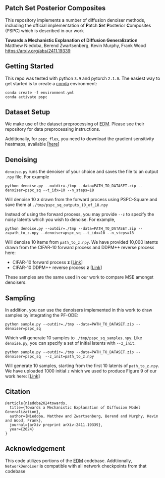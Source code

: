 ## Patch Set Posterior Composites

This repository implements a number of diffusion denoiser methods, including the official implementation of **P**atch **S**et **P**osterior **C**omposites (PSPC) which is described in our work

**Towards a Mechanistic Explanation of Diffusion Generalization** <br>
Matthew Niedoba, Berend Zwartsenberg, Kevin Murphy, Frank Wood
<br> https://arxiv.org/abs/2411.19339

## Getting Started

This repo was tested with python `3.9` and pytorch `2.1.0`. The easiest way to get started is to create a  [conda](https://docs.conda.io/en/latest/miniconda.html) environment:

```
conda create -f environment.yml
conda activate pspc
```

## Dataset Setup

We make use of the dataset preprocessing of [EDM](https://github.com/NVlabs/edm/). Please see their repository for data preprocessing instructions.

Additionally, for `pspc_flex`, you need to download the gradient sensitivity heatmaps, available [[here](https://drive.google.com/file/d/1UaiVqSpUauR_HqKieZKnfIGqCxHF_YBd/view?usp=sharing)]

## Denoising

`denoise.py` runs the denoiser of your choice and saves the file to an output `.npy` file. For example

```
python denoise.py --outdir=./tmp --data=PATH_TO_DATASET.zip --denoiser=pspc_sq --t_idx=10 --n_steps=18
```

Will denoise 10 $\mathbf{z}$ drawn from the forward process using PSPC-Square and save them at `./tmp/pspc_sq_outputs_10_of_18.npy`



Instead of using the forward process, you may provide `--z` to specify the noisy latents which you wish to denoise. For example,

```
python denoise.py --outdir=./tmp --data=PATH_TO_DATASET.zip --z=path_to_z.npy --denoiser=pspc_sq --t_idx=10 --n_steps=18
```

Will denoise 10 items from `path_to_z.npy`. We have provided 10,000 latents drawn from the CIFAR-10 forward process and DDPM++ reverse process here:

- CIFAR-10 forward process $\mathbf{z}$ [[Link](https://drive.google.com/file/d/1pSSAfbpBjYNeDkvO-4Euwwlmtx0lDJR4)]
- CIFAR-10 DDPM++ reverse process $\mathbf{z}$ [[Link](https://drive.google.com/file/d/1gyIFPVAogS5yhw9Lh4bfQgc1_FH765Ew)]

These samples are the same used in our work to compare MSE amongst denoisers.

## Sampling

In addition, you can use the denoisers implemented in this work to draw samples by integrating the PF-ODE:

```
python sample.py --outdir=./tmp --data=PATH_TO_DATASET.zip --denoiser=pspc_sq
```

Which will generate 10 samples to `./tmp/pspc_sq_samples.npy`. Like `denoise.py`, you can specify a set of initial latents with `--z_init`.

```
python sample.py --outdir=./tmp --data=PATH_TO_DATASET.zip --denoiser=pspc_sq  --z_init=path_to_z.npy
```

Will generate 10 samples, starting from the first 10 latents of `path_to_z.npy`. We have uploaded 1000 initial `z` which we used to produce Figure 9 of our work here: [[Link](https://drive.google.com/file/d/1MBKqRL1NEDEYVJ58hfydqSpLKaXfndO6/view?usp=sharing)]

## Citation

```
@article{niedoba2024towards,
  title={Towards a Mechanistic Explanation of Diffusion Model Generalization},
  author={Niedoba, Matthew and Zwartsenberg, Berend and Murphy, Kevin and Wood, Frank},
  journal={arXiv preprint arXiv:2411.19339},
  year={2024}
}
```

## Acknowledgement

This code utilizes portions of the [EDM](https://github.com/NVlabs/edm/) codebase. Addtiionally, `NetworkDenoiser` is
compatible with all network checkpoints from that codebase

## 
